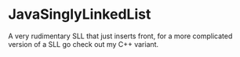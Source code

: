 # JavaSinglyLinkedList
A very rudimentary SLL that just inserts front, for a more complicated version of a SLL go check out my C++ variant. 

